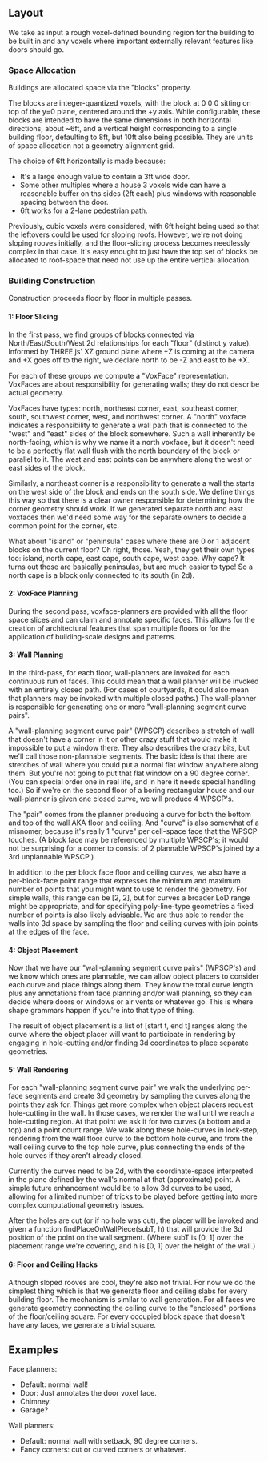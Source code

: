 ## Layout ##

We take as input a rough voxel-defined bounding region for the building to be
built in and any voxels where important externally relevant features like doors
should go.

### Space Allocation ###

Buildings are allocated space via the "blocks" property.

The blocks are integer-quantized voxels, with the block at 0 0 0 sitting
on top of the y=0 plane, centered around the +y axis.  While configurable, these
blocks are intended to have the same dimensions in both horizontal directions,
about ~6ft, and a vertical height corresponding to a single building floor,
defaulting to 8ft, but 10ft also being possible.  They are units of space
allocation not a geometry alignment grid.

The choice of 6ft horizontally is made because:
- It's a large enough value to contain a 3ft wide door.
- Some other multiples where a house 3 voxels wide can have a reasonable
 buffer on ths sides (2ft each) plus windows with reasonable spacing
 between the door.
- 6ft works for a 2-lane pedestrian path.

Previously, cubic voxels were considered, with 6ft height being used so that
the leftovers could be used for sloping roofs.  However, we're not doing
sloping rooves initially, and the floor-slicing process becomes needlessly
complex in that case.  It's easy enought to just have the top set of blocks
be allocated to roof-space that need not use up the entire vertical allocation.

### Building Construction ###

Construction proceeds floor by floor in multiple passes.

#### 1: Floor Slicing ####

In the first pass, we find groups of blocks connected via North/East/South/West
2d relationships for each "floor" (distinct y value).  Informed by THREE.js'
XZ ground plane where +Z is coming at the camera and +X goes off to the right,
we declare north to be -Z and east to be +X.

For each of these groups we compute a "VoxFace" representation.  VoxFaces are
about responsibility for generating walls; they do not describe actual geometry.

VoxFaces have types: north, northeast corner, east, southeast corner, south,
southwest corner, west, and northwest corner.  A "north" voxface indicates a
responsibility to generate a wall path that is connected to the "west" and
"east" sides of the block somewhere.  Such a wall inherently be north-facing,
which is why we name it a north voxface, but it doesn't need to be a perfectly
flat wall flush with the north boundary of the block or parallel to it.  The
west and east points can be anywhere along the west or east sides of the block.

Similarly, a northeast corner is a responsibility to generate a wall the starts
on the west side of the block and ends on the south side.  We define things this
way so that there is a clear owner responsible for determining how the corner
geometry should work.  If we generated separate north and east voxfaces then
we'd need some way for the separate owners to decide a common point for the
corner, etc.

What about "island" or "peninsula" cases where there are 0 or 1 adjacent blocks
on the current floor?  Oh right, those.  Yeah, they get their own types too:
island, north cape, east cape, south cape, west cape.  Why cape?  It turns out
those are basically peninsulas, but are much easier to type!  So a north cape
is a block only connected to its south (in 2d).

#### 2: VoxFace Planning ####

During the second pass, voxface-planners are provided with all the floor space
slices and can claim and annotate specific faces.  This allows for the creation
of architectural features that span multiple floors or for the application of
building-scale designs and patterns.

#### 3: Wall Planning ###

In the third-pass, for each floor, wall-planners are invoked for each continuous
run of faces.  This could mean that a wall planner will be invoked with an
entirely closed path.  (For cases of courtyards, it could also mean that
planners may be invoked with multiple closed paths.)  The wall-planner is
responsible for generating one or more "wall-planning segment curve pairs".

A "wall-planning segment curve pair" (WPSCP) describes a stretch of wall that
doesn't have a corner in it or other crazy stuff that would make it impossible
to put a window there.  They also describes the crazy bits, but we'll call
those non-plannable segments.  The basic idea is that there are stretches of
wall where you could put a normal flat window anywhere along them.  But you're
not going to put that flat window on a 90 degree corner.  (You can special order
one in real life, and in here it needs special handling too.)  So if we're on
the second floor of a boring rectangular house and our wall-planner is given one
closed curve, we will produce 4 WPSCP's.

The "pair" comes from the planner producing a curve for both the bottom and top
of the wall AKA floor and ceiling.  And "curve" is also somewhat of a misnomer,
because it's really 1 "curve" per cell-space face that the WPSCP touches.  (A
block face may be referenced by multiple WPSCP's; it would not be surprising
for a corner to consist of 2 plannable WPSCP's joined by a 3rd unplannable
WPSCP.)

In addition to the per block face floor and ceiling curves, we also have a
per-block-face point range that expresses the minimum and maximum number of
points that you might want to use to render the geometry.  For simple walls,
this range can be [2, 2], but for curves a broader LoD range might be
appropriate, and for specifying poly-line-type geometries a fixed number of
points is also likely advisable.  We are thus able to render the walls into 3d
space by sampling the floor and ceiling curves with join points at the edges of
the face.

#### 4: Object Placement ####

Now that we have our "wall-planning segment curve pairs" (WPSCP's) and we know
which ones are plannable, we can allow object placers to consider each curve
and place things along them.  They know the total curve length plus any
annotations from face planning and/or wall planning, so they can decide where
doors or windows or air vents or whatever go.  This is where shape grammars
happen if you're into that type of thing.

The result of object placement is a list of [start t, end t] ranges along the
curve where the object placer will want to participate in rendering by engaging
in hole-cutting and/or finding 3d coordinates to place separate geometries.

#### 5: Wall Rendering #####

For each "wall-planning segment curve pair" we walk the underlying per-face
segments and create 3d geometry by sampling the curves along the points they ask
for.  Things get more complex when object placers request hole-cutting in the
wall.  In those cases, we render the wall until we reach a hole-cutting region.
At that point we ask it for two curves (a bottom and a top) and a point count
range.  We walk along these hole-curves in lock-step, rendering from the wall
floor curve to the bottom hole curve, and from the wall ceiling curve to
the top hole curve, plus connecting the ends of the hole curves if they aren't
already closed.

Currently the curves need to be 2d, with the coordinate-space interpreted in the
plane defined by the wall's normal at that (approximate) point.  A simple future
enhancement would be to allow 3d curves to be used, allowing for a limited
number of tricks to be played before getting into more complex computational
geometry issues.

After the holes are cut (or if no hole was cut), the placer will be invoked and
given a function findPlaceOnWallPiece(subT, h) that will provide the 3d
position of the point on the wall segment.  (Where subT is [0, 1] over the
placement range we're covering, and h is [0, 1] over the height of the wall.)

#### 6: Floor and Ceiling Hacks ####

Although sloped rooves are cool, they're also not trivial.  For now we do
the simplest thing which is that we generate floor and ceiling slabs for every
building floor.  The mechanism is similar to wall generation.  For all faces we
generate geometry connecting the ceiling curve to the "enclosed" portions of
the floor/ceiling square.  For every occupied block space that doesn't have any
faces, we generate a trivial square.

## Examples ##

Face planners:
- Default: normal wall!
- Door: Just annotates the door voxel face.
- Chimney.
- Garage?

Wall planners:
- Default: normal wall with setback, 90 degree corners.
- Fancy corners: cut or curved corners or whatever.
